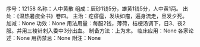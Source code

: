 序号：12158
名称：人中黄散
组成：辰砂1钱5分，雄黄1钱5分，人中黄1两。
出处：《温热暑疫全书》卷四。
主治：疙瘩瘟，发块如瘤，遍身流走，旦发夕死。
加减：None
功效：None
用法用量：每服2钱，薄荷，桔梗汤调下，日3、夜2服。并用三棱针刺入委中3分出血。
制备方法：上为末。
临床应用：None
各家论述：None
用药禁忌：None
附注：None
